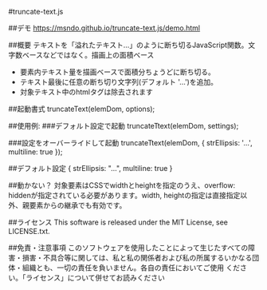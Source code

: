 #truncate-text.js

##デモ
https://msndo.github.io/truncate-text.js/demo.html

##概要
テキストを「溢れたテキスト…」のように断ち切るJavaScript関数。文字数ベースなどではなく。描画上の面積ベース

- 要素内テキスト量を描画ベースで面積分ちょうどに断ち切る。
- テキスト最後に任意の断ち切り文字列(デフォルト '…')を追加。
- 対象テキスト中のhtmlタグは除去されます

##起動書式
truncateText(elemDom, options);

##使用例:
###デフォルト設定で起動
truncateTtext(elemDom, settings);

###設定をオーバーライドして起動
truncateTtext(elemDom, { strEllipsis: '...', multiline: true });

##デフォルト設定
{
	strEllipsis: "…",
	multiline: true
}

##動かない？
対象要素はCSSでwidthとheightを指定のうえ、overflow: hiddenが指定されている必要があります。width, heightの指定は直接指定以外、親要素からの継承でも有効です。

##ライセンス
This software is released under the MIT License, see LICENSE.txt.

##免責・注意事項
このソフトウェアを使用したことによって生じたすべての障害・損害・不具合等に関しては、私と私の関係者および私の所属するいかなる団体・組織とも、一切の責任を負いません。各自の責任においてご使用
ください。「ライセンス」について併せてお読みください
